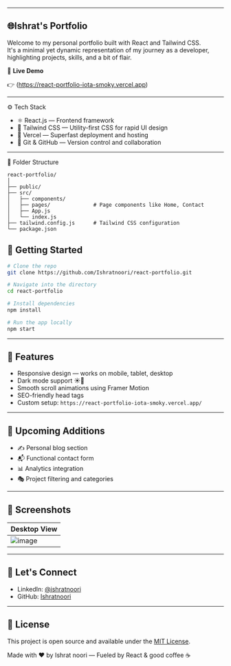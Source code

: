 
---
🌐**Ishrat's  Portfolio**
---
Welcome to my personal portfolio built with React and Tailwind CSS.  
It's a minimal yet dynamic representation of my journey as a developer, highlighting projects, skills, and a bit of flair.


📸 **Live Demo**

👉 (https://react-portfolio-iota-smoky.vercel.app)

---

 ⚙️ Tech Stack

- ⚛️ React.js — Frontend framework  
- 🎨 Tailwind CSS — Utility-first CSS for rapid UI design  
- 🚀 Vercel — Superfast deployment and hosting  
- 📁 Git & GitHub — Version control and collaboration  

---

📁 Folder Structure

```
react-portfolio/
│
├── public/                 
├── src/
│   ├── components/         
│   ├── pages/              # Page components like Home, Contact
│   ├── App.js              
│   └── index.js          
├── tailwind.config.js      # Tailwind CSS configuration
└── package.json           
```



## 🚀 Getting Started

```bash
# Clone the repo
git clone https://github.com/Ishratnoori/react-portfolio.git

# Navigate into the directory
cd react-portfolio

# Install dependencies
npm install

# Run the app locally
npm start
```

---

## 🌟 Features

- Responsive design — works on mobile, tablet, desktop  
- Dark mode support ☀️🌙  
- Smooth scroll animations using Framer Motion  
- SEO-friendly head tags  
- Custom setup: `https://react-portfolio-iota-smoky.vercel.app/`  

---

## 🧩 Upcoming Additions

- ✍️ Personal blog section  
- 📬 Functional contact form  
- 📊 Analytics integration  
- 🎭 Project filtering and categories  

---

## 📸 Screenshots

| Desktop View | 
| ------------ | 
| ![image](https://github.com/user-attachments/assets/a7a37267-2805-45c4-93db-01de203c5e16) | 

---

## 🤝 Let's Connect

- LinkedIn: [@ishratnoori](https://www.linkedin.com/in/ishrat-noori-4b3b70254/)
- GitHub: [Ishratnoori](https://github.com/Ishratnoori)

---

## 📄 License

This project is open source and available under the [MIT License](LICENSE).


Made with ❤️ by Ishrat noori — Fueled by React & good coffee ☕
